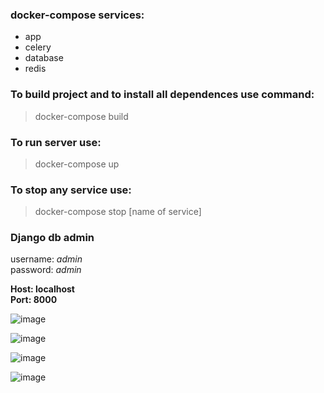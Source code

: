 ### docker-compose services:
+ app
+ celery
+ database
+ redis

### To build project and to install all dependences use command:

>docker-compose build

### To run server use:

>docker-compose up

### To stop any service use:

>docker-compose stop [name of service]

### Django db admin

username: _admin_ <br>
password: _admin_

**Host: localhost**<br>
**Port: 8000**

![image](https://user-images.githubusercontent.com/58348236/170151187-da70ee99-e6ee-4d83-941e-a5da39bcee1d.png)

![image](https://user-images.githubusercontent.com/58348236/170151143-d753d275-fdae-46b1-922f-f70ef6ffe768.png)

![image](https://user-images.githubusercontent.com/58348236/170151266-5313f83c-296a-473c-8839-f07a6b4d720c.png)

![image](https://user-images.githubusercontent.com/58348236/170151399-a723afdd-a87a-4176-bb74-f64bc57677ee.png)

